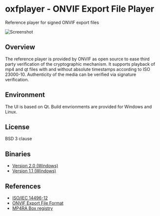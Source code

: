 # oxfplayer - ONVIF Export File Player

Reference player for signed ONVIF export files

![Screenshot](http://developer.onvif.org/pub/export/Player.jpg)

## Overview
The reference player is provided by ONVIF as open source to ease third party verification of the cryptographic mechanism. 
It supports playback of mp4 and qt files with and without absolute timestamps according to ISO 23000-10. 
Authenticity of the media can be verified via signature verification. 
## Environment
The UI is based on Qt. Build envrionments are provided for Windows and Linux.
## License

BSD 3 clause

## Binaries
 * [Version 2.0 (Windows)](https://github.com/onvif/oxfplayer/releases/download/2.0/ONVIFPlayerSetup.exe)
 * [Version 1.1 (Windows)](https://github.com/onvif/oxfplayer/blob/1.1/ONVIFPlayerSetup.exe)

## References

 * [ISO/IEC 14496-12](https://www.iso.org/standard/68960.html)
 * [ONVIF Export File Format](https://www.onvif.org/specs/stream/ONVIF-ExportFileFormat-Spec.pdf)
 * [MP4RA Box registry](https://mp4ra.org/#/atoms)
